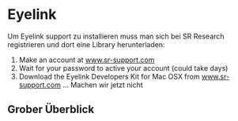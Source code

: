 # Eyelink
Um Eyelink support zu installieren muss man sich bei SR Research registrieren und dort eine Library herunterladen:
1. Make an account at www.sr-support.com
2. Wait for your password to active your account (could take days)
3. Download the Eyelink Developers Kit for Mac OSX from www.sr-support.com
... Machen wir jetzt nicht
## Grober Überblick
